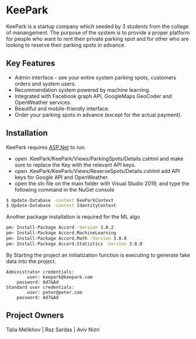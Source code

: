 # KeePark

KeePark is a startup company which seeded by 3 students from the collage of manangement.
The purpose of the system is to provide a proper platform for people who want to rent their private parking spot
and for other who are looking to reserve their parking spots in advance.

## Key Features

  - Admin interface - see your entire system parking spots, customers orders and system users.
  - Recommendation system powered by machine learning.
  - Integrated with Facebook graph API, GoogleMaps GeoCoder and OpenWeather services.
  - Beautiful and mobile-friendly interface.
  - Order your parking spots in advance (except for the actual payment).

## Installation

KeePark requires [ASP.Net](https://www.asp.net/core/overview/aspnet-vnext) to run.

 - open .KeePark/KeePark/Views/ParkingSpots/Details.cshtml and make sure to replace the Key with the relevant API keys.
 - open .KeePark/KeePark/Views/ReserveSpots/Details.cshtml add API keys for Google API and OpenWeather.
 - open the sln file on the main folder with Visual Studio 2019, and type the following command in the NuGet console

```sh
$ Update-Database -context KeeParkContext
$ Update-Database -context IdentityContext
```
Another package installation is required for the ML algo
```sh
pm> Install-Package Accord -Version 3.8.2
pm> Install-Package Accord.MachineLearning
pm> Install-Package Accord.Math -Version 3.8.0
pm> Install-Package Accord.Statistics -Version 3.8.0
```
By Starting the project an initialization function is executing to generate fake data into the project.
```
Administrator credentials:
        user: keepark@keepark.com
    password: Ad7&Ad
Standard user credentials:
        user: peter@peter.com
    password: Ad7&Ad
```

## Project Owners
Talia Melikhov |
Raz Sardas |
Aviv Nizri
